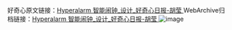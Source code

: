 好奇心原文链接：[Hyperalarm 智能闹钟_设计_好奇心日报-胡莹 ](https://www.qdaily.com/articles/10837.html)
WebArchive归档链接：[Hyperalarm 智能闹钟_设计_好奇心日报-胡莹 ](http://web.archive.org/web/20190623163304/https://www.qdaily.com/articles/10837.html)
![image](http://ww3.sinaimg.cn/large/007d5XDply1g3wge03nqmj30u03skamr)